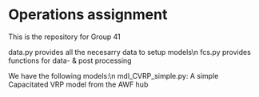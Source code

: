 # Operations assignment
This is the repository for Group 41

data.py provides all the necesarry data to setup models\n
fcs.py provides functions for data- & post processing

We have the following models:\n
mdl_CVRP_simple.py: A simple Capacitated VRP model from the AWF hub 

